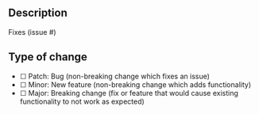 ## Description

Fixes (issue #)

<!--
Please include a summary of what you want to achieve in this pull request. Remember to indicate the affected package(s).
-->

## Type of change

<!--
If this pull request changes multiple packages, please indicate the type of change for each package.

If this is a new package, you may disregard this section.

Please delete options that are not relevant.
-->

- [ ] <!--Package Name--> Patch: Bug (non-breaking change which fixes an issue)
- [ ] <!--Package Name--> Minor: New feature (non-breaking change which adds functionality)
- [ ] <!--Package Name--> Major: Breaking change (fix or feature that would cause existing functionality to not work as expected)
